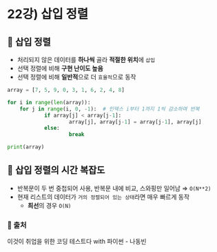 # 22강) 삽입 정렬

## 📍 삽입 정렬

- 처리되지 않은 데이터를 **하나씩** 골라 **적절한 위치**에 `삽입`
- 선택 정렬에 비해 **구현 난이도 높음**
- 선택 정렬에 비해 **일반적**으로 더 `효율적`으로 동작

```python
array = [7, 5, 9, 0, 3, 1, 6, 2, 4, 8]

for i in range(len(array)):
	for j in range(i, 0, -1):  # 인덱스 i부터 1까지 1씩 감소하며 반복
			if array[j] < array[j-1]:
					array[j], array[j-1] = array[j-1], array[j]
			else:
					break

print(array)
```

## 📍 삽입 정렬의 시간 복잡도

- 반복문이 두 번 중첩되어 사용, 반복문 내에  비교, 스와핑만 일어남 ⇒ `O(N**2)`
- 현재 리스트의 데이터가 `거의 정렬되어 있는 상태`라면 매우 빠르게 동작
    - **최선**의 경우 `O(N)`


### 📍 출처
이것이 취업을 위한 코딩 테스트다 with 파이썬 - 나동빈